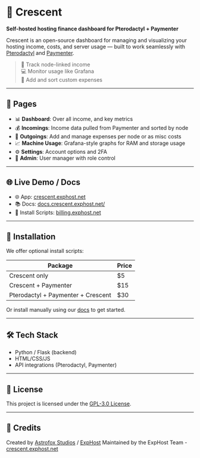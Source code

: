 # 🌙 Crescent

**Self-hosted hosting finance dashboard for Pterodactyl + Paymenter**

Crescent is an open-source dashboard for managing and visualizing your hosting income, costs, and server usage — built to work seamlessly with [Pterodactyl](https://pterodactyl.io) and [Paymenter](https://github.com/Paymenter/Paymenter).

> 💸 Track node-linked income  
> 💻 Monitor usage like Grafana  
> 🧾 Add and sort custom expenses  

---

## 🚀 Pages

- 📊 **Dashboard**: Over all income, and key metrics
- 💰 **Incomings**: Income data pulled from Paymenter and sorted by node
- 💸 **Outgoings**: Add and manage expenses per node or as misc costs
- 📈 **Machine Usage**: Grafana-style graphs for RAM and storage usage
- ⚙️ **Settings**: Account options and 2FA
- 🔐 **Admin**: User manager with role control

---

## 🌐 Live Demo / Docs

- 🌐 App: [crescent.exphost.net](https://crescent.exphost.net)
- 📚 Docs: [docs.crescent.exphost.net/](https://docs.crescent.exphost.net)
- 🧰 Install Scripts: [billing.exphost.net](https://billing.exphost.net)

---

## 💾 Installation

We offer optional install scripts:

| Package                    | Price |
|---------------------------|-------|
| Crescent only             | $5    |
| Crescent + Paymenter      | $15   |
| Pterodactyl + Paymenter + Crescent | $30   |

Or install manually using our [docs](https://docs.crescent.exphost.net) to get started.

---

## 🛠 Tech Stack

* Python / Flask (backend)
* HTML/CSS/JS
* API integrations (Pterodactyl, Paymenter)

---

## 📝 License

This project is licensed under the [GPL-3.0 License](LICENSE).

---

## 🤝 Credits

Created by [Astrofox Studios](https://astrofoxstudios.com) / [ExpHost](https://www.exphost.net)
Maintained by the ExpHost Team - [crescent.exphost.net](https://crescent.exphost.net)
